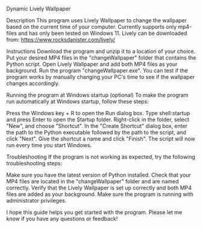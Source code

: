 Dynamic Lively Wallpaper

Description
This program uses Lively Wallpaper to change the wallpaper based on the current time of your computer.
Currently supports only mp4-files and has only been tested on Windows 11.
Lively can be downloaded from: https://www.rocksdanister.com/lively/

Instructions
Download the program and unzip it to a location of your choice.
Put your desired MP4 files in the "changeWallpaper" folder that contains the Python script.
Open Lively Wallpaper and add both MP4 files as your background.
Run the program "changeWallpaper.exe".
You can test if the program works by manually changing your PC's time to see if the wallpaper changes accordingly.

Running the program at Windows startup (optional)
To make the program run automatically at Windows startup, follow these steps:

Press the Windows key + R to open the Run dialog box.
Type shell:startup and press Enter to open the Startup folder.
Right-click in the folder, select "New", and choose "Shortcut".
In the "Create Shortcut" dialog box, enter the path to the Python executable followed by the path to the script, and click "Next".
Give the shortcut a name and click "Finish". The script will now run every time you start Windows.

Troubleshooting
If the program is not working as expected, try the following troubleshooting steps:

Make sure you have the latest version of Python installed.
Check that your MP4 files are located in the "changeWallpaper" folder and are named correctly.
Verify that the Lively Wallpaper is set up correctly and both MP4 files are added as your background.
Make sure the program is running with administrator privileges.

I hope this guide helps you get started with the program. Please let me know if you have any questions or feedback!
